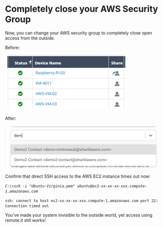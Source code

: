 # Completely close your AWS Security Group

Now, you can change your AWS security group to completely close open access from the outside.

Before:

![](../../.gitbook/assets/image%20%28450%29.png)

After:

![](../../.gitbook/assets/image%20%28164%29.png)

Confirm that direct SSH access to the AWS EC2 instance times out now:

_`C:\>ssh -i "Ubuntu-Virginia.pem" ubuntu@ec2-xx-xx-xx-xxx.compute-1.amazonaws.com`_ 

`ssh: connect to host ec2-xx-xx-xx-xxx.compute-1.amazonaws.com port 22: Connection timed out`

You've made your system invisible to the outside world, yet access using remote.it still works!



